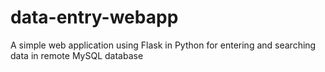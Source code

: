 # data-entry-webapp
A simple web application using Flask in Python for entering and searching data in remote MySQL database
